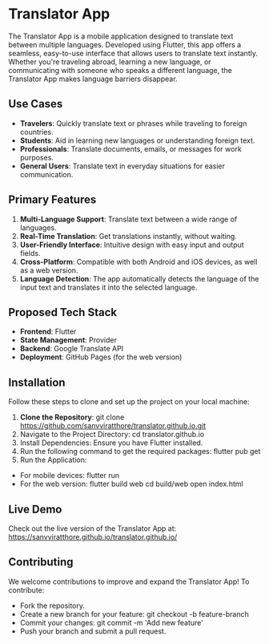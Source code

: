 # Translator App

The Translator App is a mobile application designed to translate text between multiple languages. Developed using Flutter, this app offers a seamless, easy-to-use interface that allows users to translate text instantly. Whether you're traveling abroad, learning a new language, or communicating with someone who speaks a different language, the Translator App makes language barriers disappear.

## Use Cases
- **Travelers**: Quickly translate text or phrases while traveling to foreign countries.
- **Students**: Aid in learning new languages or understanding foreign text.
- **Professionals**: Translate documents, emails, or messages for work purposes.
- **General Users**: Translate text in everyday situations for easier communication.

## Primary Features
1. **Multi-Language Support**: Translate text between a wide range of languages.
2. **Real-Time Translation**: Get translations instantly, without waiting.
3. **User-Friendly Interface**: Intuitive design with easy input and output fields.
4. **Cross-Platform**: Compatible with both Android and iOS devices, as well as a web version.
5. **Language Detection**: The app automatically detects the language of the input text and translates it into the selected language.

## Proposed Tech Stack
- **Frontend**: Flutter
- **State Management**: Provider
- **Backend**: Google Translate API
- **Deployment**: GitHub Pages (for the web version)

## Installation
Follow these steps to clone and set up the project on your local machine:

1. **Clone the Repository**: git clone https://github.com/sanvviratthore/translator.github.io.git
2. Navigate to the Project Directory: cd translator.github.io
3. Install Dependencies: Ensure you have Flutter installed.
4. Run the following command to get the required packages: flutter pub get
5. Run the Application:
 - For mobile devices: flutter run
 - For the web version:
     flutter build web
     cd build/web
     open index.html

## Live Demo
Check out the live version of the Translator App at: https://sanvviratthore.github.io/translator.github.io/

## Contributing
We welcome contributions to improve and expand the Translator App! To contribute:

 - Fork the repository.
 - Create a new branch for your feature: git checkout -b feature-branch
 - Commit your changes: git commit -m 'Add new feature'
 - Push your branch and submit a pull request.
